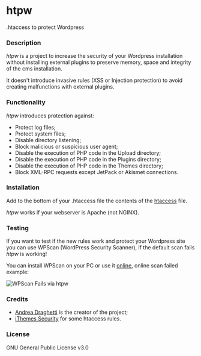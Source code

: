 # htpw

.htaccess to protect Wordpress



### Description

*htpw* is a project to increase the security of your Wordpress installation without installing external plugins to preserve memory, space and integrity of the cms installation.

It doesn't introduce invasive rules (XSS or Injection protection) to avoid creating malfunctions with external plugins.



### Functionality

*htpw* introduces protection against:

- Protect log files;
- Protect system files;
- Disable directory listening;
- Block malicious or suspicious user agent;
- Disable the execution of PHP code in the Upload directory;
- Disable the execution of PHP code in the Plugins directory;
- Disable the execution of PHP code in the Themes directory;
- Block XML-RPC requests except JetPack or Akismet connections.



### Installation

Add to the bottom of your .htaccess file the contents of the [htaccess](https://github.com/drego85/htpw/blob/main/htaccess) file.

*htpw* works if your webserver is Apache (not NGINX).



### Testing

If you want to test if the new rules work and protect your Wordpress site you can use WPScan (WordPress Security Scanner), if the default scan fails *htpw* is working!

You can install WPScan on your PC or use it [online](https://w-e-b.site/?act=wpscan&color=on), online scan failed example:


![WPScan Fails via htpw](https://pbs.twimg.com/media/EvD-mSpWYAIEjrD?format=png&name=small)



### Credits

* [Andrea Draghetti](https://twitter.com/AndreaDraghetti) is the creator of the project;
* [iThemes Security](https://wordpress.org/plugins/better-wp-security/) for some htaccess rules.



### License

GNU General Public License v3.0
